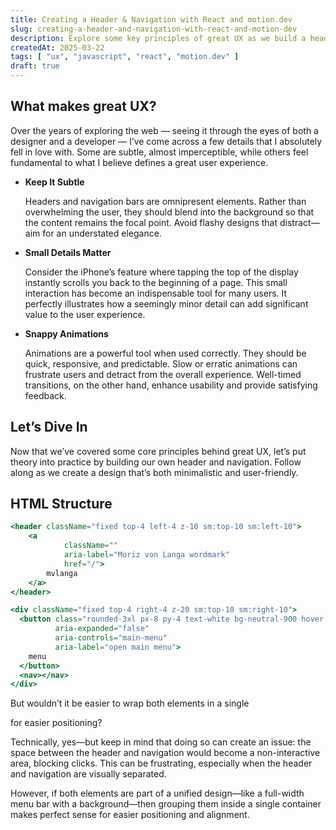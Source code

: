 ```yaml
---
title: Creating a Header & Navigation with React and motion.dev
slug: creating-a-header-and-navigation-with-react-and-motion-dev
description: Explore some key principles of great UX as we build a header and navigation with React and motion.dev (formerly Framer Motion), focusing on sleek interactions for an elegant, functional interface.
createdAt: 2025-03-22
tags: [ "ux", "javascript", "react", "motion.dev" ]
draft: true
---
```


## What makes great UX?

Over the years of exploring the web — seeing it through the eyes of both a designer and a developer — I’ve come across a
few details that I absolutely fell in love with. Some are subtle, almost imperceptible, while others feel fundamental to
what I believe defines a great user experience.

- **Keep It Subtle**

  Headers and navigation bars are omnipresent elements. Rather than overwhelming the user, they should blend into the
  background so that the content remains the focal point. Avoid flashy designs that distract—aim for an understated
  elegance.

- **Small Details Matter**

  Consider the iPhone’s feature where tapping the top of the display instantly scrolls you back to the beginning of a
  page. This small interaction has become an indispensable tool for many users. It perfectly illustrates how a seemingly
  minor detail can add significant value to the user experience.

- **Snappy Animations**

  Animations are a powerful tool when used correctly. They should be quick, responsive, and predictable. Slow or erratic
  animations can frustrate users and detract from the overall experience. Well-timed transitions, on the other hand,
  enhance usability and provide satisfying feedback.

## Let’s Dive In

Now that we’ve covered some core principles behind great UX, let’s put theory into practice by building our own header
and navigation. Follow along as we create a design that’s both minimalistic and user-friendly.

## HTML Structure

```jsx
<header className="fixed top-4 left-4 z-10 sm:top-10 sm:left-10">
    <a
            className=""
            aria-label="Moriz von Langa wordmark"
            href="/">
        mvlanga
    </a>
</header>

<div className="fixed top-4 right-4 z-20 sm:top-10 sm:right-10">
  <button class="rounded-3xl px-8 py-4 text-white bg-neutral-900 hover:bg-purple"
          aria-expanded="false"
          aria-controls="main-menu"
          aria-label="open main menu">
    menu
  </button>
  <nav></nav>
</div>
```

But wouldn’t it be easier to wrap both elements in a single <div> for easier positioning?

Technically, yes—but keep in mind that doing so can create an issue: the space between the header and navigation would
become a non-interactive area, blocking clicks. This can be frustrating, especially when the header and navigation are
visually separated.

However, if both elements are part of a unified design—like a full-width menu bar with a background—then grouping them
inside a single container makes perfect sense for easier positioning and alignment.